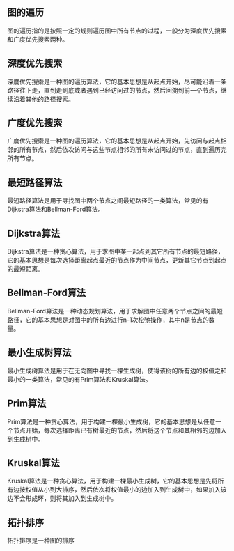 ## 图的遍历

图的遍历指的是按照一定的规则遍历图中所有节点的过程，一般分为深度优先搜索和广度优先搜索两种。

## 深度优先搜索

深度优先搜索是一种图的遍历算法，它的基本思想是从起点开始，尽可能沿着一条路径往下走，直到走到底或者遇到已经访问过的节点，然后回溯到前一个节点，继续沿着其他的路径搜索。

## 广度优先搜索

广度优先搜索是一种图的遍历算法，它的基本思想是从起点开始，先访问与起点相邻的所有节点，然后依次访问与这些节点相邻的所有未访问过的节点，直到遍历完所有节点。

## 最短路径算法

最短路径算法是用于寻找图中两个节点之间最短路径的一类算法，常见的有Dijkstra算法和Bellman-Ford算法。

## Dijkstra算法

Dijkstra算法是一种贪心算法，用于求图中某一起点到其它所有节点的最短路径，它的基本思想是每次选择距离起点最近的节点作为中间节点，更新其它节点到起点的最短距离。

## Bellman-Ford算法

Bellman-Ford算法是一种动态规划算法，用于求解图中任意两个节点之间的最短路径，它的基本思想是对图中的所有边进行n-1次松弛操作，其中n是节点的数量。


## 最小生成树算法

最小生成树算法是用于在无向图中寻找一棵生成树，使得该树的所有边的权值之和最小的一类算法，常见的有Prim算法和Kruskal算法。

## Prim算法

Prim算法是一种贪心算法，用于构建一棵最小生成树，它的基本思想是从任意一个节点开始，每次选择距离已有树最近的节点，然后将这个节点和其相邻的边加入到生成树中。

## Kruskal算法

Kruskal算法是一种贪心算法，用于构建一棵最小生成树，它的基本思想是先将所有边按权值从小到大排序，然后依次将权值最小的边加入到生成树中，如果加入该边不会形成环，则将其加入到生成树中。

## 拓扑排序

拓扑排序是一种图的排序